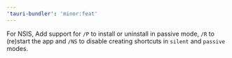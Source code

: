 ```yaml
---
'tauri-bundler': 'minor:feat'
---
```


For NSIS, Add support for `/P` to install or uninstall in passive mode, `/R` to (re)start the app and `/NS` to disable creating shortcuts in `silent` and `passive` modes.
